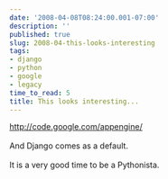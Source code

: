 ```yaml
---
date: '2008-04-08T08:24:00.001-07:00'
description: ''
published: true
slug: 2008-04-this-looks-interesting
tags:
- django
- python
- google
- legacy
time_to_read: 5
title: This looks interesting...
---
```


<a href="http://code.google.com/appengine/">http://code.google.com/appengine/</a><br /><br />And Django comes as a default. <br /><br />It is a very good time to be a Pythonista.
